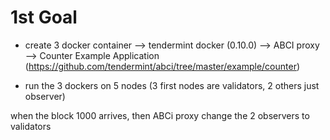 # 1st Goal
- create 3 docker container 
--> tendermint docker (0.10.0)
--> ABCI proxy
--> Counter Example Application (https://github.com/tendermint/abci/tree/master/example/counter)

- run the 3 dockers on 5 nodes (3 first nodes are validators, 2 others just observer)

when the block 1000 arrives, then ABCi proxy change the 2 observers to validators
